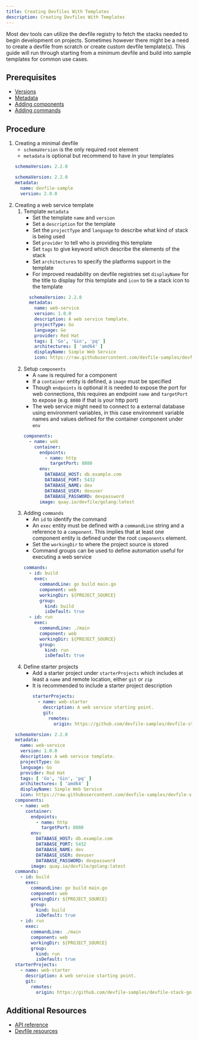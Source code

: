 ```yaml
---
title: Creating Devfiles With Templates
description: Creating Devfiles With Templates
---
```


Most dev tools can utilize the devfile registry to 
fetch the stacks needed to begin development on projects. 
Sometimes however there might be a need to create a devfile 
from scratch or create custom devfile template(s). 
This guide will run through starting from a minimum devfile and 
build into sample templates for common use cases.

## Prerequisites

- [Versions](./versions)
- [Metadata](./metadata)
- [Adding components](./adding-components)
- [Adding commands](./adding-commands)

## Procedure

1. Creating a minimal devfile
    - `schemaVersion` is the only required root element
    - `metadata` is optional but recommend to have in your 
    templates
    ```yaml {% title="Minimal Devfile" filename="devfile.yaml" %}
    schemaVersion: 2.2.0
    ```
    ```yaml {% title="Minimal Devfile with Metadata" filename="devfile.yaml" %}
    schemaVersion: 2.2.0
    metadata:
      name: devfile-sample
      version: 2.0.0
    ```
2. Creating a web service template
    1. Template `metadata`
        - Set the template `name` and `version`
        - Set a `description` for the template
        - Set the `projectType` and `language` to describe what
        kind of stack is being used
        - Set `provider` to tell who is providing this template
        - Set `tags` to give keyword which describe the elements
        of the stack
        - Set `architectures` to specify the platforms support in 
        the template
        - For improved readability on devfile registries set `displayName` for the title to display for this template and `icon` to tie a stack icon to the template
        ```yaml
          schemaVersion: 2.2.0
          metadata:
            name: web-service
            version: 1.0.0
            description: A web service template.
            projectType: Go
            language: Go
            provider: Red Hat
            tags: [ 'Go', 'Gin', 'pq' ]
            architectures: [ 'amd64' ]
            displayName: Simple Web Service
            icon: https://raw.githubusercontent.com/devfile-samples/devfile-stack-icons/main/golang.svg
          ```
    2. Setup `components`
        - A `name` is required for a component
        - If a `container` entity is defined, a `image` must be 
        specified
        - Though `endpoints` is optional it is needed to expose 
        the port for web connections, this requires an endpoint `name`
        and `targetPort` to expose (e.g. `8080` if that is your http 
        port)
        - The web service might need to connect to a external 
        database using environment variables, in this case 
        environment variable names and values defined for the 
        container component under `env`
        ```yaml
        components:
          - name: web
            container:
              endpoints:
                - name: http
                  targetPort: 8080
              env:
                DATABASE_HOST: db.example.com
                DATABASE_PORT: 5432
                DATABASE_NAME: dev
                DATABASE_USER: devuser
                DATABASE_PASSWORD: devpassword
              image: quay.io/devfile/golang:latest
        ```
    3. Adding `commands`
        - An `id` to identify the command
        - An `exec` entity must be defined with a `commandLine` string
        and a reference to a `component`. This implies that at least 
        one component entity is defined under the root `components`
        element.
        - Set the `workingDir` to where the project source is 
        stored
        - Command groups can be used to define automation useful
        for executing a web service
        ```yaml
        commands:
          - id: build
            exec:
              commandLine: go build main.go
              component: web
              workingDir: ${PROJECT_SOURCE}
              group:
                kind: build
                isDefault: true
          - id: run
            exec:
              commandLine: ./main
              component: web
              workingDir: ${PROJECT_SOURCE}
              group:
                kind: run
                isDefault: true
        ```
    4. Define starter projects
        - Add a starter project under `starterProjects` which
        includes at least a `name` and remote location, either
        `git` or `zip`
        - It is recommended to include a starter project 
        description
          ```yaml
          starterProjects:
            - name: web-starter
              description: A web service starting point.
              git:
                remotes:
                  origin: https://github.com/devfile-samples/devfile-stack-go.git
          ```
    ```yaml {% title="Complete Web Service Template" filename="devfile.yaml" %}
    schemaVersion: 2.2.0
    metadata:
      name: web-service
      version: 1.0.0
      description: A web service template.
      projectType: Go
      language: Go
      provider: Red Hat
      tags: [ 'Go', 'Gin', 'pq' ]
      architectures: [ 'amd64' ]
      displayName: Simple Web Service
      icon: https://raw.githubusercontent.com/devfile-samples/devfile-stack-icons/main/golang.svg
    components:
      - name: web
        container:
          endpoints:
            - name: http
              targetPort: 8080
          env:
            DATABASE_HOST: db.example.com
            DATABASE_PORT: 5432
            DATABASE_NAME: dev
            DATABASE_USER: devuser
            DATABASE_PASSWORD: devpassword
          image: quay.io/devfile/golang:latest
    commands:
      - id: build
        exec:
          commandLine: go build main.go
          component: web
          workingDir: ${PROJECT_SOURCE}
          group:
            kind: build
            isDefault: true
      - id: run
        exec:
          commandLine: ./main
          component: web
          workingDir: ${PROJECT_SOURCE}
          group:
            kind: run
            isDefault: true
    starterProjects:
      - name: web-starter
        description: A web service starting point.
        git:
          remotes:
            origin: https://github.com/devfile-samples/devfile-stack-go.git
    ```


## Additional Resources

- [API reference](./devfile-schema)
- [Devfile resources](./resources)
